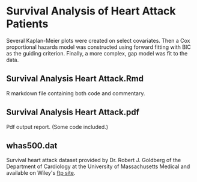 # Survival Analysis of Heart Attack Patients 

Several Kaplan-Meier plots were created on select covariates. Then a Cox proportional hazards model was constructed using forward fitting with BIC as the guiding criterion. Finally, a more complex, gap model was fit to the data. 

## Survival Analysis Heart Attack.Rmd
R markdown file containing both code and commentary.

## Survival Analysis Heart Attack.pdf 
Pdf output report. (Some code included.)

## whas500.dat
Survival heart attack dataset provided by Dr. Robert J. Goldberg of the Department of Cardiology at the University of Massachusetts Medical and available on Wiley's [ftp site](ftp://ftp.wiley.com/public/sci_tech_med/survival).
